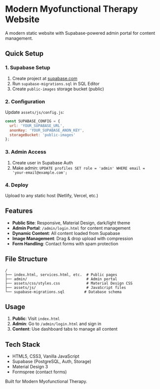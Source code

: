 # Modern Myofunctional Therapy Website

A modern static website with Supabase-powered admin portal for content management.

## Quick Setup

### 1. Supabase Setup
1. Create project at [supabase.com](https://supabase.com)
2. Run `supabase-migrations.sql` in SQL Editor
3. Create `public-images` storage bucket (public)

### 2. Configuration
Update `assets/js/config.js`:
```javascript
const SUPABASE_CONFIG = {
  url: 'YOUR_SUPABASE_URL',
  anonKey: 'YOUR_SUPABASE_ANON_KEY',
  storageBucket: 'public-images'
};
```

### 3. Admin Access
1. Create user in Supabase Auth
2. Make admin: `UPDATE profiles SET role = 'admin' WHERE email = 'your-email@example.com';`

### 4. Deploy
Upload to any static host (Netlify, Vercel, etc.)

## Features

- **Public Site**: Responsive, Material Design, dark/light theme
- **Admin Portal**: `/admin/login.html` for content management
- **Dynamic Content**: All content loaded from Supabase
- **Image Management**: Drag & drop upload with compression
- **Form Handling**: Contact forms with spam protection

## File Structure

```
/
├── index.html, services.html, etc.  # Public pages
├── admin/                           # Admin portal
├── assets/css/styles.css            # Material Design CSS
├── assets/js/                       # JavaScript files
└── supabase-migrations.sql         # Database schema
```

## Usage

1. **Public**: Visit `index.html`
2. **Admin**: Go to `/admin/login.html` and sign in
3. **Content**: Use dashboard tabs to manage all content

## Tech Stack

- HTML5, CSS3, Vanilla JavaScript
- Supabase (PostgreSQL, Auth, Storage)
- Material Design 3
- Formspree (contact forms)

Built for Modern Myofunctional Therapy.